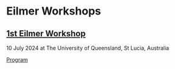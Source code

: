 # Eilmer Workshops

## [1st Eilmer Workshop](01-ew-2024-07-10/program.md)
10 July 2024 at The University of Queensland, St Lucia, Australia

[Program](01-ew-2024-07-10/program.md)




